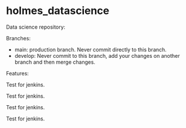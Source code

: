 # holmes_datascience

Data science repository:

Branches:
- main: production branch. Never commit directly to this branch.
- develop: Never commit to this branch, add your changes on another branch and then merge changes.

Features:


Test for jenkins.

Test for jenkins.

Test for jenkins.

Test for jenkins.
